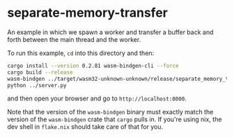 # separate-memory-transfer

An example in which we spawn a worker and transfer a buffer back and forth between the main thread
and the worker.

To run this example, `cd` into this directory and then:
```sh
cargo install --version 0.2.81 wasm-bindgen-cli --force
cargo build --release
wasm-bindgen ../target/wasm32-unknown-unknown/release/separate_memory_transfer.wasm --target=no-modules --out-dir=pkg
python ../server.py
```
and then open your browser and go to `http://localhost:8000`.

Note that the version of the `wasm-bindgen` binary must exactly match the version of the `wasm-bindgen` crate
that `cargo` pulls in. If you're using nix, the dev shell in `flake.nix` should take care of that for you.
